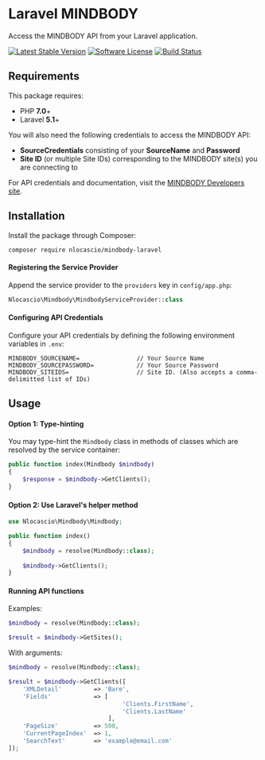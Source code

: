# Laravel MINDBODY
Access the MINDBODY API from your Laravel application.

[![Latest Stable Version](https://img.shields.io/github/release/nlocascio/mindbody-laravel.svg?style=flat-square)](https://packagist.org/packages/nlocascio/mindbody-laravel)
[![Software License](https://img.shields.io/badge/license-MIT-blue.svg?style=flat-square)](LICENSE.txt)
[![Build Status](https://img.shields.io/travis/nlocascio/mindbody-laravel/master.svg?style=flat-square)](https://travis-ci.org/nlocascio/mindbody-laravel)

## Requirements
This package requires:
- PHP __7.0__+
- Laravel __5.1__+

You will also need the following credentials to access the MINDBODY API:
- __SourceCredentials__ consisting of your __SourceName__ and __Password__
- __Site ID__ (or multiple Site IDs) corresponding to the MINDBODY site(s) you are connecting to 

For API credentials and documentation, visit the [MINDBODY Developers site](https://developers.mindbodyonline.com/).

## Installation
Install the package through Composer:
```
composer require nlocascio/mindbody-laravel
```
#### Registering the Service Provider
Append the service provider to the `providers` key in  `config/app.php`:
```php
Nlocascio\Mindbody\MindbodyServiceProvider::class
```
#### Configuring API Credentials
Configure your API credentials by defining the following environment variables in `.env`:
```
MINDBODY_SOURCENAME=                // Your Source Name
MINDBODY_SOURCEPASSWORD=            // Your Source Password
MINDBODY_SITEIDS=                   // Site ID. (Also accepts a comma-delimitted list of IDs)
```

## Usage
#### Option 1: Type-hinting
You may type-hint the `Mindbody` class in methods of classes which are resolved by the service container:
```php
public function index(Mindbody $mindbody)
{
    $response = $mindbody->GetClients();
}
```

#### Option 2: Use Laravel's helper method
```php
use Nlocascio\Mindbody\Mindbody;

public function index()
{
    $mindbody = resolve(Mindbody::class);
    
    $mindbody->GetClients();
}
```
#### Running API functions
Examples:

```php
$mindbody = resolve(Mindbody::class);

$result = $mindbody->GetSites();
```

With arguments:
```php
$mindbody = resolve(Mindbody::class);

$result = $mindbody->GetClients([
    'XMLDetail'         => 'Bare',
    'Fields'            => [
                                'Clients.FirstName',
                                'Clients.LastName'
                            ],
    'PageSize'          => 500,
    'CurrentPageIndex'  => 1,
    'SearchText'        => 'example@email.com'
]);
```
